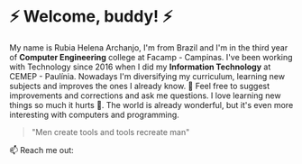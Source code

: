# ⚡ Welcome, buddy! ⚡

My name is Rubia Helena Archanjo, I'm from Brazil and I'm in the third year of **Computer Engineering** college at Facamp - Campinas. I've been working with Technology since 2016 when I did my **Information Technology** at CEMEP - Paulínia. Nowadays I'm diversifying my curriculum, learning new subjects and improves the ones I already know. 💬 Feel free to suggest improvements and corrections and ask me questions. I love learning new things so much it hurts 🤔. The world is already wonderful, but it's even more interesting with computers and programming.

> "Men create tools and tools recreate man"

 📫 Reach me out: 
